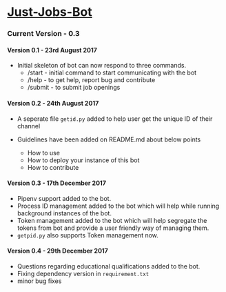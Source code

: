 # [Just-Jobs-Bot](https://telegram.me/justjobsbot)
### Current Version - 0.3

#### Version 0.1 - 23rd August 2017

*   Initial skeleton of bot can now respond to three commands.
    *   /start - initial command to start communicating with the bot
    *   /help - to get help, report bug and contribute
    *   /submit - to submit job openings


#### Version 0.2 - 24th August 2017

*   A seperate file `getid.py` added to help user get the unique ID of their channel

*   Guidelines have been added on README.md about below points
    *   How to use
    *   How to deploy your instance of this bot
    *   How to contribute

#### Version 0.3 - 17th December 2017

*   Pipenv support added to the bot.
*   Process ID management added to the bot which will help while running background instances of the bot.
*   Token management added to the bot which will help segregate the tokens from bot and provide a user friendly way of managing them.
*   `getpid.py` also supports Token management now.

#### Version 0.4 - 29th December 2017

* Questions regarding educational qualifications added to the bot.
* Fixing dependency version in `requirement.txt`
* minor bug fixes
